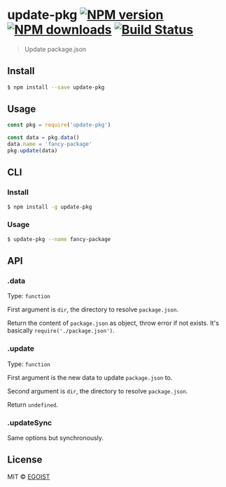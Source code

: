 # update-pkg [![NPM version](https://img.shields.io/npm/v/update-pkg.svg)](https://npmjs.com/package/update-pkg) [![NPM downloads](https://img.shields.io/npm/dm/update-pkg.svg)](https://npmjs.com/package/update-pkg) [![Build Status](https://img.shields.io/circleci/project/EGOIST/update-pkg/master.svg)](https://circleci.com/gh/EGOIST/update-pkg)

> Update package.json

## Install

```bash
$ npm install --save update-pkg
```

## Usage

```js
const pkg = require('update-pkg')

const data = pkg.data()
data.name = 'fancy-package'
pkg.update(data)
```

## CLI

### Install

```bash
$ npm install -g update-pkg
```

### Usage

```bash
$ update-pkg --name fancy-package
```

## API

### .data

Type: `function`

First argument is `dir`,  the directory to resolve `package.json`.

Return the content of `package.json` as object, throw error if not exists. It's basically `require('./package.json')`.

### .update

Type: `function`

First argument is the new data to update `package.json` to.

Second argument is `dir`,  the directory to resolve `package.json`.

Return `undefined`.

### .updateSync

Same options but synchronously.

## License

MIT © [EGOIST](https://github.com/egoist)
